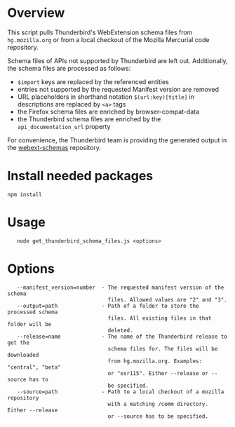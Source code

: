 Overview
========

This script pulls Thunderbird's WebExtension schema files from `hg.mozilla.org`
or from a local checkout of the Mozilla Mercurial code repository.

Schema files of APIs not supported by Thunderbird are left out. Additionally, the
schema files are processed as follows:
 
 * `$import` keys are replaced by the referenced entities
 * entries not supported by the requested Manifest version are removed
 * URL placeholders in shorthand notation `$(url:key)[title]` in descriptions are replaced by `<a>` tags
 * the Firefox schema files are enriched by browser-compat-data
 * the Thunderbird schema files are enriched by the `api_documentation_url` property

For convenience, the Thunderbird team is providing the generated output in the
[webext-schemas](https://github.com/thunderbird/webext-schemas) repository.

Install needed packages
=======================

```
npm install
```

Usage
=====

```
   node get_thunderbird_schema_files.js <options>
```
  
Options
=======

```
   --manifest_version=number  - The requested manifest version of the schema
                                files. Allowed values are "2" and "3".
   --output=path              - Path of a folder to store the processed schema
                                files. All existing files in that folder will be
                                deleted.
   --release=name             - The name of the Thunderbird release to get the
                                schema files for. The files will be downloaded
                                from hg.mozilla.org. Examples: "central", "beta"
                                or "esr115". Either --release or --source has to
                                be specified.
   --source=path              - Path to a local checkout of a mozilla repository
                                with a matching /comm directory. Either --release
                                or --source has to be specified.
```
